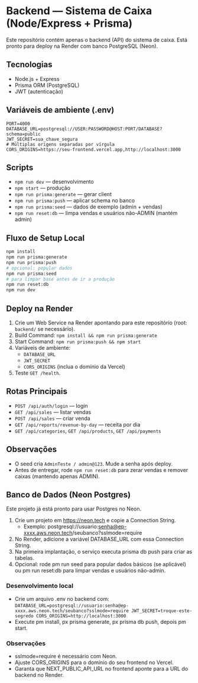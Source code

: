 # Backend — Sistema de Caixa (Node/Express + Prisma)

Este repositório contém apenas o backend (API) do sistema de caixa. Está pronto para deploy na Render com banco PostgreSQL (Neon).

## Tecnologias
- Node.js + Express
- Prisma ORM (PostgreSQL)
- JWT (autenticação)

## Variáveis de ambiente (.env)
```
PORT=4000
DATABASE_URL=postgresql://USER:PASSWORD@HOST:PORT/DATABASE?schema=public
JWT_SECRET=sua_chave_segura
# Múltiplas origens separadas por vírgula
CORS_ORIGINS=https://seu-frontend.vercel.app,http://localhost:3000
```

## Scripts
- `npm run dev` — desenvolvimento
- `npm start` — produção
- `npm run prisma:generate` — gerar client
- `npm run prisma:push` — aplicar schema no banco
- `npm run prisma:seed` — dados de exemplo (admin + vendas)
- `npm run reset:db` — limpa vendas e usuários não-ADMIN (mantém admin)

## Fluxo de Setup Local
```bash
npm install
npm run prisma:generate
npm run prisma:push
# opcional: popular dados
npm run prisma:seed
# para limpar base antes de ir a produção
npm run reset:db
npm run dev
```

## Deploy na Render
1. Crie um Web Service na Render apontando para este repositório (root: `backend/` se necessário).
2. Build Command: `npm install && npm run prisma:generate`
3. Start Command: `npm run prisma:push && npm start`
4. Variáveis de ambiente:
   - `DATABASE_URL`
   - `JWT_SECRET`
   - `CORS_ORIGINS` (inclua o domínio da Vercel)
5. Teste `GET /health`.

## Rotas Principais
- `POST /api/auth/login` — login
- `GET /api/sales` — listar vendas
- `POST /api/sales` — criar venda
- `GET /api/reports/revenue-by-day` — receita por dia
- `GET /api/categories`, `GET /api/products`, `GET /api/payments`

## Observações
- O seed cria `AdminTeste / admin@123`. Mude a senha após deploy.
- Antes de entregar, rode `npm run reset:db` para zerar vendas e remover caixas (mantendo apenas ADMIN).
## Banco de Dados (Neon Postgres)

Este projeto já está pronto para usar Postgres no Neon.

1. Crie um projeto em https://neon.tech e copie a Connection String.
   - Exemplo: postgresql://usuario:senha@ep-xxxx.aws.neon.tech/seubanco?sslmode=require
2. No Render, adicione a variável DATABASE_URL com essa Connection String.
3. Na primeira implantação, o serviço executa prisma db push para criar as tabelas.
4. Opcional: rode 
pm run seed para popular dados básicos (se aplicável) ou 
pm run reset:db para limpar vendas e usuários não-admin.

### Desenvolvimento local
- Crie um arquivo .env no backend com:
`
DATABASE_URL=postgresql://usuario:senha@ep-xxxx.aws.neon.tech/seubanco?sslmode=require
JWT_SECRET=troque-este-segredo
CORS_ORIGINS=http://localhost:3000
`
- Execute 
pm install, 
px prisma generate, 
px prisma db push, depois 
pm start.

### Observações
- sslmode=require é necessário com Neon.
- Ajuste CORS_ORIGINS para o domínio do seu frontend no Vercel.
- Garanta que NEXT_PUBLIC_API_URL no frontend aponte para a URL do backend no Render.
